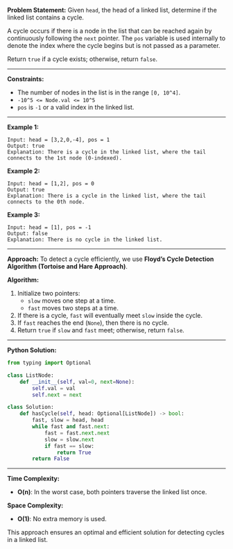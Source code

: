 **Problem Statement:**
Given `head`, the head of a linked list, determine if the linked list contains a cycle.

A cycle occurs if there is a node in the list that can be reached again by continuously following the `next` pointer. The `pos` variable is used internally to denote the index where the cycle begins but is not passed as a parameter.

Return `true` if a cycle exists; otherwise, return `false`.

---

**Constraints:**
- The number of nodes in the list is in the range `[0, 10^4]`.
- `-10^5 <= Node.val <= 10^5`
- `pos` is `-1` or a valid index in the linked list.

---

**Example 1:**
```
Input: head = [3,2,0,-4], pos = 1
Output: true
Explanation: There is a cycle in the linked list, where the tail connects to the 1st node (0-indexed).
```

**Example 2:**
```
Input: head = [1,2], pos = 0
Output: true
Explanation: There is a cycle in the linked list, where the tail connects to the 0th node.
```

**Example 3:**
```
Input: head = [1], pos = -1
Output: false
Explanation: There is no cycle in the linked list.
```

---

**Approach:**
To detect a cycle efficiently, we use **Floyd’s Cycle Detection Algorithm (Tortoise and Hare Approach)**.

**Algorithm:**
1. Initialize two pointers:
   - `slow` moves one step at a time.
   - `fast` moves two steps at a time.
2. If there is a cycle, `fast` will eventually meet `slow` inside the cycle.
3. If `fast` reaches the end (`None`), then there is no cycle.
4. Return `true` if `slow` and `fast` meet; otherwise, return `false`.

---

**Python Solution:**
```python
from typing import Optional

class ListNode:
    def __init__(self, val=0, next=None):
        self.val = val
        self.next = next

class Solution:
    def hasCycle(self, head: Optional[ListNode]) -> bool:
        fast, slow = head, head
        while fast and fast.next:
            fast = fast.next.next
            slow = slow.next
            if fast == slow:
                return True
        return False
```

---

**Time Complexity:**
- **O(n)**: In the worst case, both pointers traverse the linked list once.

**Space Complexity:**
- **O(1)**: No extra memory is used.

This approach ensures an optimal and efficient solution for detecting cycles in a linked list.

